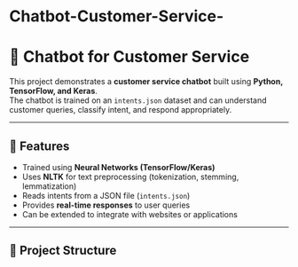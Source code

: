 # Chatbot-Customer-Service-
# 🤖 Chatbot for Customer Service

This project demonstrates a **customer service chatbot** built using **Python, TensorFlow, and Keras**.  
The chatbot is trained on an `intents.json` dataset and can understand customer queries, classify intent, and respond appropriately.  

---

## 🚀 Features
- Trained using **Neural Networks (TensorFlow/Keras)**  
- Uses **NLTK** for text preprocessing (tokenization, stemming, lemmatization)  
- Reads intents from a JSON file (`intents.json`)  
- Provides **real-time responses** to user queries  
- Can be extended to integrate with websites or applications  

---

## 📂 Project Structure
